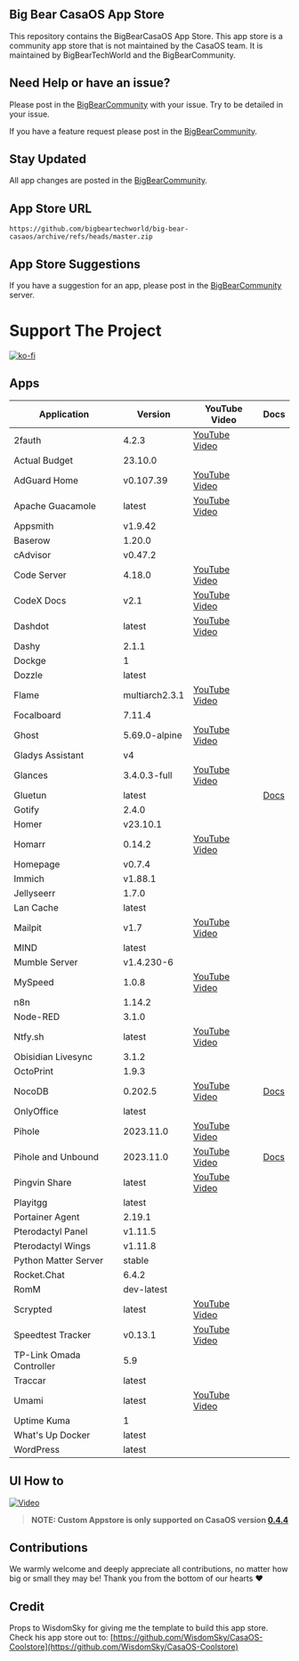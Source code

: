## Big Bear CasaOS App Store

This repository contains the BigBearCasaOS App Store. This app store is a community app store that is not maintained by the CasaOS team. It is maintained by BigBearTechWorld and the BigBearCommunity.

## Need Help or have an issue?

Please post in the [BigBearCommunity](https://community.bigbeartechworld.com/c/big-bear-casas/10) with your issue. Try to be detailed in your issue.

If you have a feature request please post in the [BigBearCommunity](https://community.bigbeartechworld.com/c/big-bear-casaos/bigbearcasaos-suggestions/40).

## Stay Updated

All app changes are posted in the [BigBearCommunity](https://community.bigbeartechworld.com/c/bigbearyoutube/bigbearcasaos/10).

## App Store URL

```text
https://github.com/bigbeartechworld/big-bear-casaos/archive/refs/heads/master.zip
```

## App Store Suggestions

If you have a suggestion for an app, please post in the [BigBearCommunity](https://community.bigbeartechworld.com) server.

# Support The Project

[![ko-fi](https://ko-fi.com/img/githubbutton_sm.svg)](https://ko-fi.com/E1E5NDK3I)

## Apps

| Application              | Version        | YouTube Video                                                                                                       | Docs                                                                                           |
| ------------------------ | -------------- | ------------------------------------------------------------------------------------------------------------------- | ---------------------------------------------------------------------------------------------- |
| 2fauth                   | 4.2.3          | [YouTube Video](https://youtu.be/yCnjxSryD_U)                                                                       |
| Actual Budget            | 23.10.0        |                                                                                                                     |
| AdGuard Home             | v0.107.39      | [YouTube Video](https://youtu.be/6cu0kfP50Jg)                                                                       |
| Apache Guacamole         | latest         | [YouTube Video](https://youtu.be/6cu0kfP50Jg)                                                                       |
| Appsmith                 | v1.9.42        |                                                                                                                     |
| Baserow                  | 1.20.0         |                                                                                                                     |
| cAdvisor                 | v0.47.2        |                                                                                                                     |
| Code Server              | 4.18.0         | [YouTube Video](https://youtu.be/aiYcwXDfgE8)                                                                       |
| CodeX Docs               | v2.1           | [YouTube Video](https://youtu.be/dKm2VJwam24)                                                                       |
| Dashdot                  | latest         | [YouTube Video](https://youtu.be/if_fyuX_5fU)                                                                       |
| Dashy                    | 2.1.1          |                                                                                                                     |
| Dockge                   | 1              |                                                                                                                     |
| Dozzle                   | latest         |                                                                                                                     |
| Flame                    | multiarch2.3.1 | [YouTube Video](https://youtu.be/p_P_jKmJRz8)                                                                       |
| Focalboard               | 7.11.4         |                                                                                                                     |
| Ghost                    | 5.69.0-alpine  | [YouTube Video](https://youtu.be/oJZK9vH4W4Y)                                                                       |
| Gladys Assistant         | v4             |                                                                                                                     |
| Glances                  | 3.4.0.3-full   | [YouTube Video](https://youtu.be/nwsVJ0QB0sM)                                                                       |
| Gluetun                  | latest         |                                                                                                                     | [Docs](https://community.bigbeartechworld.com/t/added-gluetun-to-big-bear-casaos/175)          |
| Gotify                   | 2.4.0          |                                                                                                                     |
| Homer                    | v23.10.1       |                                                                                                                     |
| Homarr                   | 0.14.2         | [YouTube Video](https://youtu.be/H4rzZNO47Uk)                                                                       |
| Homepage                 | v0.7.4         |                                                                                                                     |
| Immich                   | v1.88.1        |                                                                                                                     |
| Jellyseerr               | 1.7.0          |                                                                                                                     |
| Lan Cache                | latest         |                                                                                                                     |
| Mailpit                  | v1.7           | [YouTube Video](https://youtu.be/2MY3S6csrVw)                                                                       |
| MIND                     | latest         |                                                                                                                     |
| Mumble Server            | v1.4.230-6     |                                                                                                                     |
| MySpeed                  | 1.0.8          | [YouTube Video](https://youtu.be/7roj87Fytz0)                                                                       |
| n8n                      | 1.14.2         |                                                                                                                     |
| Node-RED                 | 3.1.0          |                                                                                                                     |
| Ntfy.sh                  | latest         | [YouTube Video](https://youtu.be/wSWhtSNwTd8)                                                                       |
| Obisidian Livesync       | 3.1.2          |                                                                                                                     |
| OctoPrint                | 1.9.3          |                                                                                                                     |
| NocoDB                   | 0.202.5        | [YouTube Video](https://youtu.be/mO2YzWpBu4o)                                                                       | [Docs](https://community.bigbeartechworld.com/t/added-nocodb-to-big-bear-casaos/177)           |
| OnlyOffice               | latest         |                                                                                                                     |
| Pihole                   | 2023.11.0      | [YouTube Video](https://youtu.be/FcMF1sYacqk)                                                                       |                                                                                                |
| Pihole and Unbound       | 2023.11.0      | [YouTube Video](https://youtu.be/ByFSgnnUuBI)                                                                       | [Docs](https://community.bigbeartechworld.com/t/added-pihole-and-unbound-to-bigbearcasaos/191) |
| Pingvin Share            | latest         | [YouTube Video](https://youtu.be/SRJUS7h1vhU)                                                                       |
| Playitgg                 | latest         |                                                                                                                     |
| Portainer Agent          | 2.19.1         |                                                                                                                     |
| Pterodactyl Panel        | v1.11.5        |                                                                                                                     |
| Pterodactyl Wings        | v1.11.8        |                                                                                                                     |
| Python Matter Server     | stable         |                                                                                                                     |
| Rocket.Chat              | 6.4.2          |                                                                                                                     |
| RomM                     | dev-latest     |                                                                                                                     |
| Scrypted                 | latest         | [YouTube Video](https://community.bigbeartechworld.com/t/how-to-install-scrypted-on-casaos-using-bigbearcasaos/155) |
| Speedtest Tracker        | v0.13.1        | [YouTube Video](https://youtu.be/TLjS8xNNwis)                                                                       |                                                                                                |
| TP-Link Omada Controller | 5.9            |                                                                                                                     |
| Traccar                  | latest         |                                                                                                                     |
| Umami                    | latest         | [YouTube Video](https://youtu.be/4DEF5fNf8hU)                                                                       |
| Uptime Kuma              | 1              |                                                                                                                     |
| What's Up Docker         | latest         |                                                                                                                     |
| WordPress                | latest         |                                                                                                                     |

## UI How to

[![Video](https://img.youtube.com/vi/rqFUeDDb5uA/0.jpg)](https://youtu.be/rqFUeDDb5uA)

> **NOTE: Custom Appstore is only supported on CasaOS version [0.4.4](https://blog.casaos.io/blog/32.html)**

## Contributions

We warmly welcome and deeply appreciate all contributions, no matter how big or small they may be! Thank you from the bottom of our hearts ❤️

## Credit

Props to WisdomSky for giving me the template to build this app store. Check his app store out to: [https://github.com/WisdomSky/CasaOS-Coolstore](https://github.com/WisdomSky/CasaOS-Coolstore)
